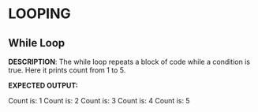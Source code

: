 # LOOPING
## **While Loop** 

**DESCRIPTION**: 
The while loop repeats a block of code while a condition is true. Here it prints count from 1 to 5. 

**EXPECTED OUTPUT:**

Count is: 1 
Count is: 2 
Count is: 3 
Count is: 4
Count is: 5 